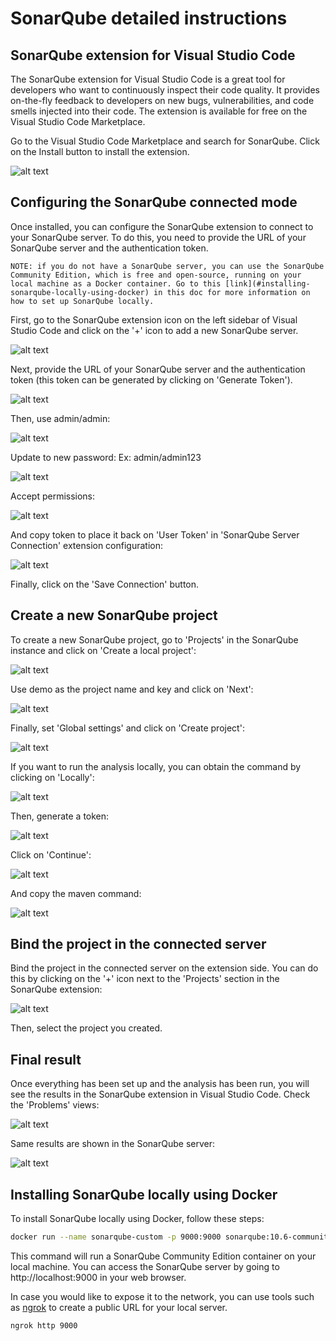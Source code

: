 # SonarQube detailed instructions

## SonarQube extension for Visual Studio Code

The SonarQube extension for Visual Studio Code is a great tool for developers who want to continuously inspect their code quality. It provides on-the-fly feedback to developers on new bugs, vulnerabilities, and code smells injected into their code. The extension is available for free on the Visual Studio Code Marketplace.

Go to the Visual Studio Code Marketplace and search for SonarQube. Click on the Install button to install the extension.

![alt text](docs/image.png)

## Configuring the SonarQube connected mode

Once installed, you can configure the SonarQube extension to connect to your SonarQube server. To do this, you need to provide the URL of your SonarQube server and the authentication token.

    NOTE: if you do not have a SonarQube server, you can use the SonarQube Community Edition, which is free and open-source, running on your local machine as a Docker container. Go to this [link](#installing-sonarqube-locally-using-docker) in this doc for more information on how to set up SonarQube locally.

First, go to the SonarQube extension icon on the left sidebar of Visual Studio Code and click on the '+' icon to add a new SonarQube server.

![alt text](docs/image-1.png)

Next, provide the URL of your SonarQube server and the authentication token (this token can be generated by clicking on 'Generate Token'). 

![alt text](docs/image-2.png)

Then, use admin/admin:

![alt text](docs/image-3.png)

Update to new password: Ex: admin/admin123

![alt text](docs/image-4.png)

Accept permissions:

![alt text](docs/image-5.png)

And copy token to place it back on 'User Token' in 'SonarQube Server Connection' extension configuration:

![alt text](docs/image-6.png)

Finally, click on the 'Save Connection' button.

## Create a new SonarQube project

To create a new SonarQube project, go to 'Projects' in the SonarQube instance and click on 'Create a local project':

![alt text](docs/image-8.png)

Use demo as the project name and key and click on 'Next':

![alt text](docs/image-9.png)

Finally, set 'Global settings' and click on 'Create project':

![alt text](docs/image-10.png)

If you want to run the analysis locally, you can obtain the command by clicking on 'Locally':

![alt text](docs/image-11.png)

Then, generate a token: 

![alt text](docs/image-12.png)

Click on 'Continue':

![alt text](docs/image-13.png)

And copy the maven command:

![alt text](docs/image-14.png)

## Bind the project in the connected server

Bind the project in the connected server on the extension side. You can do this by clicking on the '+' icon next to the 'Projects' section in the SonarQube extension:

![alt text](docs/image-7.png) 

Then, select the project you created.

## Final result

Once everything has been set up and the analysis has been run, you will see the results in the SonarQube extension in Visual Studio Code. Check the 'Problems' views:

![alt text](docs/image-15.png)

Same results are shown in the SonarQube server:

![alt text](docs/image-16.png)


## Installing SonarQube locally using Docker

To install SonarQube locally using Docker, follow these steps:

```bash
docker run --name sonarqube-custom -p 9000:9000 sonarqube:10.6-community
```

This command will run a SonarQube Community Edition container on your local machine. You can access the SonarQube server by going to http://localhost:9000 in your web browser.

In case you would like to expose it to the network, you can use tools such as [ngrok](https://ngrok.com/) to create a public URL for your local server.

```bash
ngrok http 9000
```


